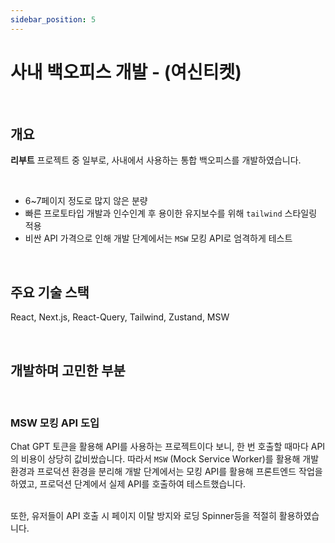 ```yaml
---
sidebar_position: 5
---
```


# 사내 백오피스 개발 - (여신티켓)

<br/>

## 개요

**리부트** 프로젝트 중 일부로, 사내에서 사용하는 통합 백오피스를 개발하였습니다.

<br/>

- 6~7페이지 정도로 많지 않은 분량
- 빠른 프로토타입 개발과 인수인계 후 용이한 유지보수를 위해 `tailwind` 스타일링 적용
- 비싼 API 가격으로 인해 개발 단계에서는 `MSW` 모킹 API로 엄격하게 테스트

<br/>

## 주요 기술 스택

React, Next.js, React-Query, Tailwind, Zustand, MSW

<br/>

## 개발하며 고민한 부분

<br/>

### MSW 모킹 API 도입

Chat GPT 토큰을 활용해 API를 사용하는 프로젝트이다 보니, 한 번 호출할 때마다 API의 비용이 상당히 값비쌌습니다.
따라서 `MSW` (Mock Service Worker)를 활용해 개발환경과 프로덕션 환경을 분리해 개발 단계에서는 모킹 API를 활용해
프론트엔드 작업을 하였고, 프로덕션 단계에서 실제 API를 호출하여 테스트했습니다.

<br/>
또한, 유저들이 API 호출 시 페이지 이탈 방지와 로딩 Spinner등을 적절히 활용하였습니다.

<br/>
<br/>
